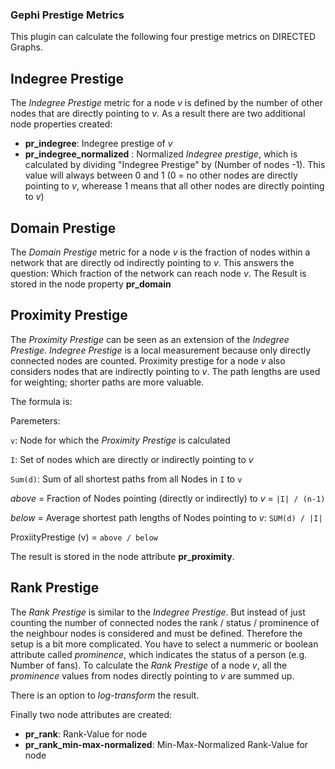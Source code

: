 ### Gephi Prestige Metrics

This plugin can calculate the following four prestige metrics on DIRECTED Graphs.

## Indegree Prestige
The *Indegree Prestige* metric for a node *v* is defined by the number of other nodes that are directly pointing to *v*. As a result there are two additional node properties created:
- **pr_indegree**: Indegree prestige of *v*
- **pr_indegree_normalized** : Normalized *Indegree prestige*, which is calculated by dividing "Indegree Prestige" by (Number of nodes -1). This value will always between 0 and 1 (0 = no other nodes are directly pointing to *v*, wherease 1 means that all other nodes are directly pointing to *v*)

## Domain Prestige
The *Domain Prestige* metric for a node *v* is the fraction of nodes within a network that are directly od indirectly pointing to *v*. This answers the question: Which fraction of the network can reach node *v*. The Result is stored in the node property **pr_domain**

## Proximity Prestige
The *Proximity Prestige* can be seen as an extension of the *Indegree Prestige*. *Indegree Prestige* is a local measurement because only directly connected nodes are counted. Proximity prestige for a node *v* also considers nodes that are indirectly pointing to *v*. The path lengths are used for weighting; shorter paths are more valuable.

The formula is:

Paremeters:

`v`: Node for which the *Proximity Prestige* is calculated

`I`: Set of nodes which are directly or indirectly pointing to *v*

`Sum(d)`: Sum of all shortest paths from all Nodes in `I` to `v`

*above* = Fraction of Nodes pointing (directly or indirectly) to *v* = `|I| / (n-1)`

*below* = Average shortest path lengths of Nodes pointing to *v*: `SUM(d) / |I|`

ProxiityPrestige (v) = `above / below`

The result is stored in the node attribute **pr_proximity**.

## Rank Prestige
The *Rank Prestige* is similar to the *Indegree Prestige*. But instead of just counting the number of connected nodes the rank / status / prominence of the neighbour nodes is considered and must be defined. Therefore the setup is a bit more complicated. You have to select a nummeric or boolean attribute called *prominence*, which indicates the status of a person (e.g. Number of fans).
To calculate the *Rank Prestige* of a node *v*, all the *prominence* values from nodes directly pointing to *v* are summed up.

There is an option to *log-transform* the result.

Finally two node attributes are created:
- **pr_rank**: Rank-Value for node
- **pr_rank_min-max-normalized**: Min-Max-Normalized Rank-Value for node
